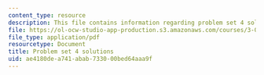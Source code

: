 ```yaml
---
content_type: resource
description: This file contains information regarding problem set 4 solutions.
file: https://ol-ocw-studio-app-production.s3.amazonaws.com/courses/3-044-materials-processing-spring-2013/ae4180dea741abab733000bed64aaa9f_MIT3_044S13_pset4solns.pdf
file_type: application/pdf
resourcetype: Document
title: Problem set 4 solutions
uid: ae4180de-a741-abab-7330-00bed64aaa9f
---
```

